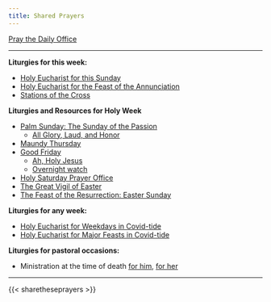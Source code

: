 ```yaml
---
title: Shared Prayers
---
```


[Pray the Daily Office](daily/)

-------------

**Liturgies for this week:**

- [Holy Eucharist for this Sunday](archive/he-current)
- [Holy Eucharist for the Feast of the Annunciation](archive/2021/auto/he-annunciation)
- [Stations of the Cross](seasons/lent/stationscross)

**Liturgies and Resources for Holy Week**
- [Palm Sunday: The Sunday of the Passion](archive/2021/auto/palmsunday)
    - [All Glory, Laud, and Honor](https://www.youtube.com/watch?v=h3a8fTTrAdE)
- [Maundy Thursday](archive/2021/auto/maundythursday)
- [Good Friday](archive/2021/auto/goodfriday)
    - [Ah, Holy Jesus](https://vimeo.com/522382442)
	- [Overnight watch](https://www.stthomasglassboro.org/zoom)
- [Holy Saturday Prayer Office](archive/2021/auto/holysaturday)
- [The Great Vigil of Easter](archive/2021/auto/eastervigil)
- [The Feast of the Resurrection: Easter Sunday](archive/2021/auto/resurrection3)

**Liturgies for any week:**
- [Holy Eucharist for Weekdays in Covid-tide](archive/he-covid-weekday)
- [Holy Eucharist for Major Feasts in Covid-tide](archive/he-covid-feasts)

**Liturgies for pastoral occasions:**
- Ministration at the time of death [for him](archive/occasions/atdeath-m), [for her](archive/occasions/atdeath-f)
------------

{{< sharetheseprayers >}}
